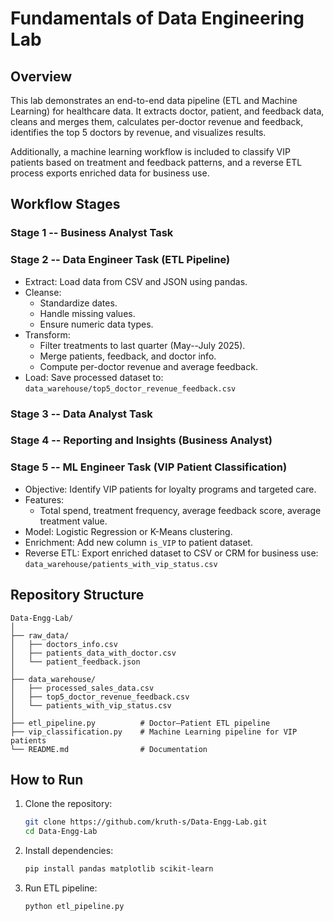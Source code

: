 # Fundamentals of Data Engineering Lab

## Overview

This lab demonstrates an end-to-end data pipeline (ETL and Machine
Learning) for healthcare data. It extracts doctor, patient, and feedback
data, cleans and merges them, calculates per-doctor revenue and
feedback, identifies the top 5 doctors by revenue, and visualizes
results.

Additionally, a machine learning workflow is included to classify VIP
patients based on treatment and feedback patterns, and a reverse ETL
process exports enriched data for business use.

## Workflow Stages

### Stage 1 -- Business Analyst Task

### Stage 2 -- Data Engineer Task (ETL Pipeline)

-   Extract: Load data from CSV and JSON using pandas.
-   Cleanse:
    -   Standardize dates.
    -   Handle missing values.
    -   Ensure numeric data types.
-   Transform:
    -   Filter treatments to last quarter (May--July 2025).
    -   Merge patients, feedback, and doctor info.
    -   Compute per-doctor revenue and average feedback.
-   Load: Save processed dataset to:
    `data_warehouse/top5_doctor_revenue_feedback.csv`

### Stage 3 -- Data Analyst Task

### Stage 4 -- Reporting and Insights (Business Analyst)


### Stage 5 -- ML Engineer Task (VIP Patient Classification)

-   Objective: Identify VIP patients for loyalty programs and targeted
    care.
-   Features:
    -   Total spend, treatment frequency, average feedback score,
        average treatment value.
-   Model: Logistic Regression or K-Means clustering.
-   Enrichment: Add new column `is_VIP` to patient dataset.
-   Reverse ETL: Export enriched dataset to CSV or CRM for business
    use:\
    `data_warehouse/patients_with_vip_status.csv`


## Repository Structure

    Data-Engg-Lab/
    │
    ├── raw_data/
    │   ├── doctors_info.csv
    │   ├── patients_data_with_doctor.csv
    │   └── patient_feedback.json
    │
    ├── data_warehouse/
    │   ├── processed_sales_data.csv
    │   ├── top5_doctor_revenue_feedback.csv
    │   └── patients_with_vip_status.csv
    │
    ├── etl_pipeline.py          # Doctor–Patient ETL pipeline
    ├── vip_classification.py    # Machine Learning pipeline for VIP patients
    └── README.md                # Documentation

## How to Run

1.  Clone the repository:

    ``` bash
    git clone https://github.com/kruth-s/Data-Engg-Lab.git
    cd Data-Engg-Lab
    ```

2.  Install dependencies:

    ``` bash
    pip install pandas matplotlib scikit-learn
    ```

3.  Run ETL pipeline:

    ``` bash
    python etl_pipeline.py
    ```

